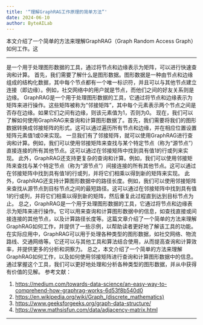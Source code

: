 ```yaml
---
title: '“理解GraphRAG工作原理的简单方法”'
date: 2024-06-10
author: ByteAILab
---
```


本文介绍了一个简单的方法来理解GraphRAG（Graph Random Access Graph）如何工作。这

---
是一个用于处理图形数据的工具，通过将节点和边缘表示为矩阵，可以进行快速查询和计算。
首先，我们需要了解什么是图形数据。图形数据是一种由节点和边缘组成的结构化数据，其中每个节点都有一个唯一标识符，并且可以与其他节点建立连接（即边缘）。例如，社交网络中的用户就是节点，而他们之间的好友关系则是边缘。
GraphRAG是一个用于处理图形数据的工具，它通过将节点和边缘表示为矩阵来进行操作。这些矩阵被称为“邻接矩阵”，其中每个元素表示两个节点之间是否存在边缘。如果它们之间有边缘，则该元素值为1，否则为0。
现在，我们可以了解如何使用GraphRAG来查询和计算图形数据了。首先，我们需要将我们的图形数据转换成邻接矩阵的形式。这可以通过遍历所有节点和边缘，并在相应位置设置矩阵元素值1或0来实现。
一旦我们有了邻接矩阵，就可以使用GraphRAG进行查询和计算。例如，我们可以使用邻接矩阵来查找与某个特定节点（称为“源节点”）直接连接的所有其他节点。这可以通过在邻接矩阵中找到具有值1的行或列来实现。
此外，GraphRAG还支持更复杂的查询和计算。例如，我们可以使用邻接矩阵来查找与某个特定节点（称为“源节点”）间接连接的所有其他节点。这可以通过在邻接矩阵中找到具有值1的行或列，并将它们相乘以得到新的矩阵来实现。
此外，GraphRAG还支持计算图形数据中的路径长度。例如，我们可以使用邻接矩阵来查找从源节点到目标节点之间的最短路径。这可以通过在邻接矩阵中找到具有值1的行或列，并将它们相乘以得到新的矩阵，然后重复此过程直到达到目标节点为止。
总之，GraphRAG是一个用于处理图形数据的工具，它通过将节点和边缘表示为矩阵来进行操作。它可以用来查询和计算图形数据中的信息，如查找直接或间接连接的其他节点，以及计算路径长度等。这篇文章介绍了一个简单的方法来理解GraphRAG如何工作，并提供了一些示例，以帮助读者更好地了解该工具的功能。
在实际应用中，GraphRAG可以用于处理各种类型的图形数据，如社交网络、物流路线、交通网络等。它还可以与其他工具和算法结合使用，从而提高查询和计算效率，并提供更多的分析和洞察力。
总之，本文介绍了一个简单的方法来理解GraphRAG如何工作，以及如何使用邻接矩阵进行查询和计算图形数据中的信息。通过掌握这个工具，我们可以更好地处理和分析各种类型的图形数据，并从中获得有价值的见解。
参考文献：
1. https://medium.com/towards-data-science/an-easy-way-to-comprehend-how-graphrag-works-6d53f8b540d0
2. https://en.wikipedia.org/wiki/Graph_(discrete_mathematics)
3. https://www.geeksforgeeks.org/graph-data-structure/
4. https://www.mathsisfun.com/data/adjacency-matrix.html
---

